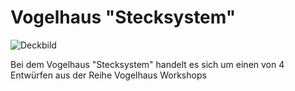 # Vogelhaus "Stecksystem"
![Deckbild](https://github.com/user-attachments/assets/733281eb-4504-4d3e-8337-9a8cdd3be48c)

Bei dem Vogelhaus "Stecksystem" handelt es sich um einen von 4 Entwürfen aus der Reihe Vogelhaus Workshops

